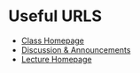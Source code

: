 # Useful URLS

- [Class Homepage](LeDataSciFi.github.io)
- [Discussion & Announcements](https://github.com/ledatascifi/discussion)
- [Lecture Homepage](https://ledatascifi.github.io/lectures-spr2020/01/01_Motivation_and_Getting_Started.html)
